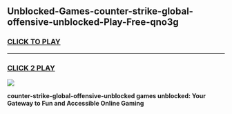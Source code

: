 
## Unblocked-Games-counter-strike-global-offensive-unblocked-Play-Free-qno3g
<h3>
<a href="https://premium76.site?title=counter-strike-global-offensive-unblocked&ref=12A">CLICK TO PLAY</a></h3>
<hr>

<h3>
<a href="https://premium76.site?title=counter-strike-global-offensive-unblocked&ref=12A">CLICK 2 PLAY</a>
  
</h3>

<a href="https://premium76.site?title=counter-strike-global-offensive-unblocked&ref=12A"><img src="https://clearcache.store/games.png"></a>


**counter-strike-global-offensive-unblocked games unblocked: Your Gateway to Fun and Accessible Online Gaming**
